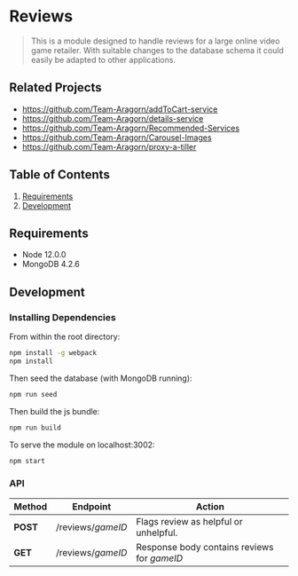 # Reviews

> This is a module designed to handle reviews for a large online video game retailer. With suitable changes to the database schema it could easily be adapted to other applications.

## Related Projects

  - https://github.com/Team-Aragorn/addToCart-service
  - https://github.com/Team-Aragorn/details-service
  - https://github.com/Team-Aragorn/Recommended-Services
  - https://github.com/Team-Aragorn/Carousel-Images
  - https://github.com/Team-Aragorn/proxy-a-tiller

## Table of Contents


1. [Requirements](#requirements)
1. [Development](#development)

## Requirements

- Node 12.0.0
- MongoDB 4.2.6

## Development

### Installing Dependencies

From within the root directory:

```sh
npm install -g webpack
npm install
```

Then seed the database (with MongoDB running):

```sh
npm run seed
```

Then build the js bundle:

```sh
npm run build
```

To serve the module on localhost:3002:

```sh
npm start
```

### API

|  Method      |  Endpoint                           |  Action                                                |
| ------------ | ----------------------------------- | ------------------------------------------------------ |
|  **POST**    |  /reviews/*gameID*                  |  Flags review as helpful or unhelpful.                 |
|  **GET**     |  /reviews/*gameID*                  |  Response body contains reviews for *gameID*           |

